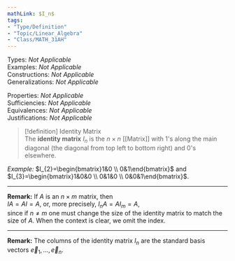```yaml
---
mathLink: $I_n$
tags:
- "Type/Definition"
- "Topic/Linear_Algebra"
- "Class/MATH_31AH"
---
```

Types: <i>Not Applicable</i>  
Examples: <i>Not Applicable</i>  
Constructions: <i>Not Applicable</i>  
Generalizations: <i>Not Applicable</i>  

Properties: <i>Not Applicable</i>  
Sufficiencies: <i>Not Applicable</i>  
Equivalences: <i>Not Applicable</i>  
Justifications: <i>Not Applicable</i>  

> [!definition] Identity Matrix  
> The **identity matrix** $I_{n}$ is the $n \times n$ [[Matrix]] with 1's along the main diagonal (the diagonal from top left to bottom right) and 0's elsewhere.  

*Example:* $I_{2}=\begin{bmatrix}1&0 \\ 0&1\end{bmatrix}$ and $I_{3}=\begin{bmatrix}1&0&0 \\ 0&1&0 \\ 0&0&1\end{bmatrix}$.  

---  

**Remark:** If $A$ is an $n \times m$ matrix, then  
$IA=AI=A$, or, more precisely, $I_{n}A=AI_{m}=A$,  
since if $n\neq m$ one must change the size of the identity matrix to match the size of $A$. When the context is clear, we omit the index.  

---  

**Remark:** The columns of the identity matrix $I_{n}$ are the standard basis vectors $\vec{e}_{1},\dots,\vec{e}_{n}$.  
